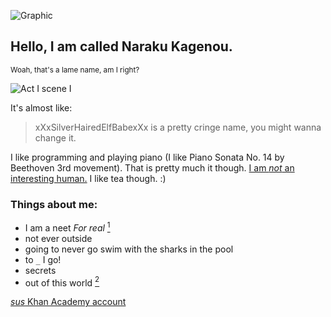 ![Graphic](https://www.khanacademy.org/computer-programming/wip/5426768425828352/6632003047571456.png)

## Hello, I am called Naraku Kagenou.

<sup>Woah, that's a lame name, am I right?</sup>

![Act I scene I](https://cdn.kastatic.org/images/badges/meteorite/act-1-scene-1-60x60.png)

It's almost like:

> xXxSilverHairedElfBabexXx is a pretty cringe name, you might wanna change it.

I like programming and playing piano (I like Piano Sonata No. 14 by Beethoven 3rd movement).  That is pretty much it though. [I am _not_ an interesting human.](https://upload.wikimedia.org/wikipedia/en/a/a4/Hide_the_Pain_Harold_%28Andr%C3%A1s_Arat%C3%B3%29.jpg)  I like tea though. :)

### Things about me:
- I am a neet _For real_ [<sup>1</sup>](https://en.wikipedia.org/wiki/NEET)
- not ever outside
- going to never go swim with the sharks in the pool
- to `_` I go!
- secrets
- out of this world [<sup>2</sup>](https://melmagazine.com/wp-content/uploads/2020/04/ohio_meme.jpg)

[_sus_ Khan Academy account](https://khanacademy.org/profile/isthend)
<!---
Hello.  I am a alt... Idek how to say this, but I am pretty sneaky tbh lol
--->
